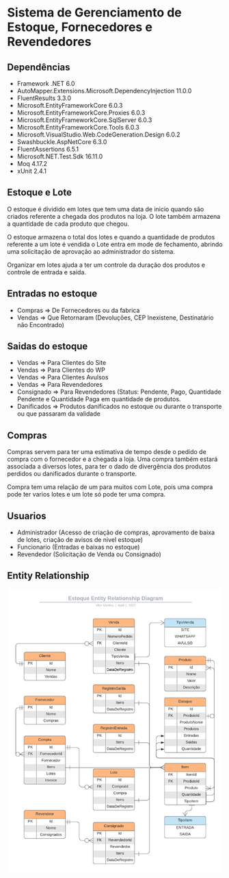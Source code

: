 # Sistema de Gerenciamento de Estoque, Fornecedores e Revendedores

## Dependências

- Framework .NET 6.0
- AutoMapper.Extensions.Microsoft.DependencyInjection 11.0.0
- FluentResults 3.3.0
- Microsoft.EntityFrameworkCore 6.0.3
- Microsoft.EntityFrameworkCore.Proxies 6.0.3
- Microsoft.EntityFrameworkCore.SqlServer 6.0.3
- Microsoft.EntityFrameworkCore.Tools 6.0.3
- Microsoft.VisualStudio.Web.CodeGeneration.Design 6.0.2
- Swashbuckle.AspNetCore 6.3.0
- FluentAssertions 6.5.1
- Microsoft.NET.Test.Sdk 16.11.0
- Moq 4.17.2
- xUnit 2.4.1

## Estoque e Lote

O estoque é dividido em lotes que tem uma data de inicio quando são criados referente a chegada dos produtos na loja. O lote também armazena a quantidade de cada produto que chegou.

O estoque armazena o total dos lotes e quando a quantidade de produtos referente a um lote é vendida o Lote entra em mode de fechamento, abrindo uma solicitação de aprovação ao administrador do sistema.

Organizar em lotes ajuda a ter um controle da duração dos produtos e controle de entrada e saida.

## Entradas no estoque

- Compras => De Fornecedores ou da fabrica
- Vendas => Que Retornaram (Devoluções, CEP Inexistene, Destinatário não Encontrado)

## Saidas do estoque

- Vendas => Para Clientes do Site
- Vendas => Para Clientes do WP
- Vendas => Para Clientes Avulsos
- Vendas => Para Revendedores
- Consignado => Para Revendedores (Status: Pendente, Pago, Quantidade Pendente e Quantidade Paga em quantidade de produtos.
- Danificados => Produtos danificados no estoque ou durante o transporte ou que passaram da validade

## Compras

Compras servem para ter uma estimativa de tempo desde o pedido de compra com o fornecedor e a chegada a loja. Uma compra também estará associada a diversos lotes, para ter o dado de divergência dos produtos perdidos ou danificados durante o transporte.

Compra tem uma relação de um para muitos com Lote, pois uma compra pode ter varios lotes e um lote só pode ter uma compra.

## Usuarios

- Administrador (Acesso de criação de compras, aprovamento de baixa de lotes, criação de avisos de nivel estoque)
- Funcionario (Entradas e baixas no estoque)
- Revendedor (Solicitação de Venda ou Consignado)

## Entity Relationship

<img src="EntityRelationshipDiagram/EstoqueEntityRelationshipDiagramv3.png" title="tktx online">
